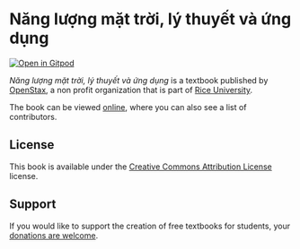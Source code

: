 # Năng lượng mặt trời, lý thuyết và ứng dụng

[![Open in Gitpod](https://gitpod.io/button/open-in-gitpod.svg)](https://gitpod.io/from-referrer/)

_Năng lượng mặt trời, lý thuyết và ứng dụng_ is a textbook published by [OpenStax](https://openstax.org/), a non profit organization that is part of [Rice University](https://www.rice.edu/).

The book can be viewed [online](https://github.com/cnx-user-books/cnxbook-nang-luong-mat-troi-ly-thuyet-va-ung-dung/releases/latest), where you can also see a list of contributors.

## License
This book is available under the [Creative Commons Attribution License](./LICENSE) license.

## Support
If you would like to support the creation of free textbooks for students, your [donations are welcome](https://riceconnect.rice.edu/donation/support-openstax-banner).
